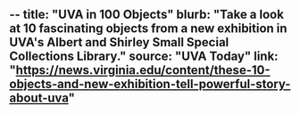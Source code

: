 --
title: "UVA in 100 Objects"
blurb: "Take a look at 10 fascinating objects from a new exhibition in UVA's Albert and Shirley Small Special Collections Library."
source: "UVA Today"
link: "https://news.virginia.edu/content/these-10-objects-and-new-exhibition-tell-powerful-story-about-uva"
--

